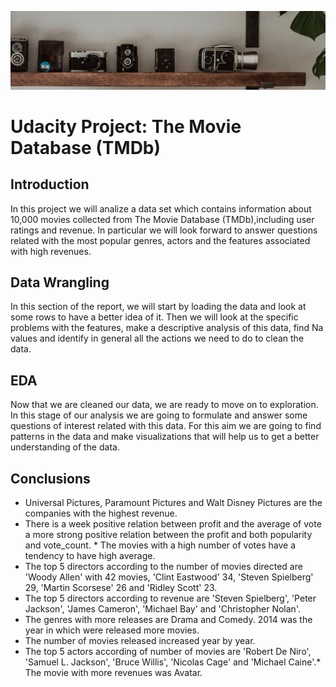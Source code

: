 
![](photo.jpeg)
# Udacity Project: The Movie Database (TMDb)

## Introduction

In this project we will analize a data set which contains information about 10,000 movies collected from The Movie Database (TMDb),including user ratings and revenue. In particular we will look forward to answer questions related with the most popular genres, actors and the features associated with high revenues.

## Data Wrangling

In this section of the report, we will start by loading the data and look at some rows to have a better idea of it. Then we will look at the specific problems with the features, make a descriptive analysis of this data, find Na values and identify in general all the actions we need to do to clean the data.

## EDA

Now that we are cleaned our data, we are ready to move on to exploration. In this stage of our analysis we are going to formulate and answer some questions of interest related with this data. For this aim we are going to find patterns in the data and make visualizations that will help us to get a better understanding of the data.

## Conclusions

* Universal Pictures, Paramount Pictures and Walt Disney Pictures are the companies with the highest revenue.
* There is a week positive relation between profit and the average of vote a more strong positive relation between the profit and both popularity and vote_count. * The movies with a high number of votes have a tendency to have high average.
* The top 5 directors according to the number of movies directed are 'Woody Allen' with 42 movies, 'Clint Eastwood' 34, 'Steven Spielberg' 29, 'Martin Scorsese' 26 and 'Ridley Scott' 23.
* The top 5 directors according to revenue are 'Steven Spielberg', 'Peter Jackson', 'James Cameron', 'Michael Bay' and 'Christopher Nolan'.
* The genres with more releases are Drama and Comedy.
    2014 was the year in which were released more movies.
* The number of movies released increased year by year.
* The top 5 actors according of number of movies are 'Robert De Niro', 'Samuel L. Jackson', 'Bruce Willis', 'Nicolas Cage' and 'Michael Caine'.* The movie with more revenues was Avatar.
